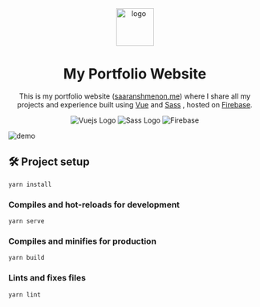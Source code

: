 <div align="center">
    <img src="https://firebasestorage.googleapis.com/v0/b/vue-express-54b2e.appspot.com/o/favicon.png?alt=media&token=2017ab56-fcff-4d0f-8b86-808199bcb72d"  alt="logo" width="75">
</div>
<h1 align="center">
    My Portfolio Website
</h1>
<p align="center">This is my portfolio website (<a href="https://saaranshmenon.me">saaranshmenon.me</a>) where I share all my projects and experience built using <a href="https://vuejs.org/">Vue</a> and <a href="https://sass-lang.com/">Sass</a> , hosted on <a href="https://firebase.google.com/">Firebase</a>. </p>

<div align="center">
    <img src="https://img.shields.io/badge/Vue.js-35495E?style=for-the-badge&logo=vue.js&logoColor=4FC08D" alt="Vuejs Logo">
<img src="https://img.shields.io/badge/Sass-CC6699?style=for-the-badge&logo=sass&logoColor=white" alt="Sass Logo">
<img alt="Firebase" src="https://img.shields.io/badge/firebase-%23039BE5.svg?style=for-the-badge&logo=firebase" />
</div>


![demo](https://firebasestorage.googleapis.com/v0/b/vue-express-54b2e.appspot.com/o/demo.png?alt=media&token=c29517e2-5fd7-459f-b721-1e336f1d2168)

## 🛠 Project setup
```
yarn install
```

### Compiles and hot-reloads for development
```
yarn serve
```

### Compiles and minifies for production
```
yarn build
```

### Lints and fixes files
```
yarn lint
```

